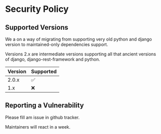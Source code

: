 # Security Policy

## Supported Versions

We a on a way of migrating from supporting very old python and django version to maintained-only dependencies support.

Versions 2.x are intermediate versions supporting all that ancient versions of django, django-rest-framework and python.

| Version | Supported          |
| ------- | ------------------ |
| 2.0.x   | :white_check_mark: |
| 1.x     | :x:                |

## Reporting a Vulnerability

Please fill am issue in github tracker.

Maintainers will react in a week.
